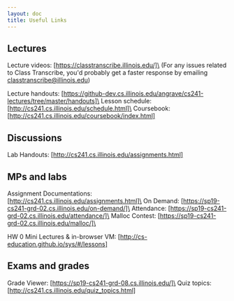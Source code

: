 ```yaml
---
layout: doc
title: Useful Links
---
```


## Lectures

Lecture videos: [https://classtranscribe.illinois.edu/]\
(For any issues related to Class Transcribe, you'd probably get a faster response by emailing [classtranscribe@illinois.edu](mailto:classtranscribe@illinois.edu))

Lecture handouts: [https://github-dev.cs.illinois.edu/angrave/cs241-lectures/tree/master/handouts]\
Lesson schedule: [http://cs241.cs.illinois.edu/schedule.html]\
Coursebook: [http://cs241.cs.illinois.edu/coursebook/index.html]

## Discussions

Lab Handouts: [http://cs241.cs.illinois.edu/assignments.html]

## MPs and labs

Assignment Documentations: [http://cs241.cs.illinois.edu/assignments.html]\
On Demand: [https://sp19-cs241-grd-02.cs.illinois.edu/on-demand/]\
Attendance: [https://sp19-cs241-grd-02.cs.illinois.edu/attendance/]\
Malloc Contest: [https://sp19-cs241-grd-02.cs.illinois.edu/malloc/]\

HW 0 Mini Lectures & in-browser VM: [http://cs-education.github.io/sys/#/lessons]

## Exams and grades

Grade Viewer: [https://sp19-cs241-grd-08.cs.illinois.edu/]\
Quiz topics: [http://cs241.cs.illinois.edu/quiz_topics.html]
